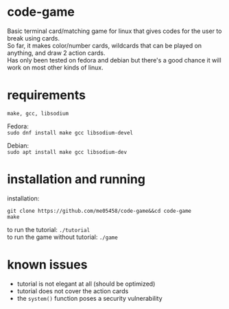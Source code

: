 # code-game
Basic terminal card/matching game for linux that gives codes for the user to break using cards.\
So far, it makes color/number cards, wildcards that can be played on anything, and draw 2 action cards.\
Has only been tested on fedora and debian but there's a good chance it will work on most other kinds of linux.

# requirements
`make, gcc, libsodium`

Fedora:\
`sudo dnf install make gcc libsodium-devel`

Debian: \
`sudo apt install make gcc libsodium-dev`

# installation and running
installation:
```
git clone https://github.com/me05458/code-game&&cd code-game
make
```
to run the tutorial: `./tutorial`\
to run the game without tutorial: `./game`
# known issues
- tutorial is not elegant at all (should be optimized)
- tutorial does not cover the action cards
- the `system()` function poses a security vulnerability
